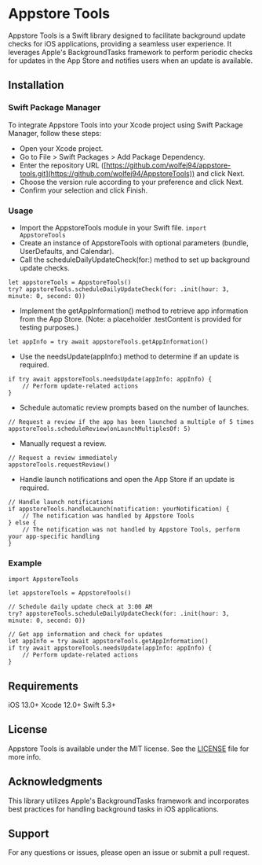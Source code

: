 # Appstore Tools

Appstore Tools is a Swift library designed to facilitate background update checks for iOS applications, providing a seamless user experience. It leverages Apple's BackgroundTasks framework to perform periodic checks for updates in the App Store and notifies users when an update is available.

## Installation

### Swift Package Manager
To integrate Appstore Tools into your Xcode project using Swift Package Manager, follow these steps:

- Open your Xcode project.
- Go to File > Swift Packages > Add Package Dependency.
- Enter the repository URL ([https://github.com/wolfej94/appstore-tools.git](https://github.com/wolfej94/AppstoreTools)) and click Next.
- Choose the version rule according to your preference and click Next.
- Confirm your selection and click Finish.

### Usage
- Import the AppstoreTools module in your Swift file.
`import AppstoreTools`
- Create an instance of AppstoreTools with optional parameters (bundle, UserDefaults, and Calendar).
- Call the scheduleDailyUpdateCheck(for:) method to set up background update checks.
```
let appstoreTools = AppstoreTools()
try? appstoreTools.scheduleDailyUpdateCheck(for: .init(hour: 3, minute: 0, second: 0))
```
- Implement the getAppInformation() method to retrieve app information from the App Store. (Note: a placeholder .testContent is provided for testing purposes.)
```
let appInfo = try await appstoreTools.getAppInformation()
```
- Use the needsUpdate(appInfo:) method to determine if an update is required.
```
if try await appstoreTools.needsUpdate(appInfo: appInfo) {
    // Perform update-related actions
}
```
- Schedule automatic review prompts based on the number of launches.
```
// Request a review if the app has been launched a multiple of 5 times
appstoreTools.scheduleReview(onLaunchMultiplesOf: 5)
```
- Manually request a review.
```
// Request a review immediately
appstoreTools.requestReview()
```

- Handle launch notifications and open the App Store if an update is required.
```
// Handle launch notifications
if appstoreTools.handleLaunch(notification: yourNotification) {
    // The notification was handled by Appstore Tools
} else {
    // The notification was not handled by Appstore Tools, perform your app-specific handling
}
```

### Example
```
import AppstoreTools

let appstoreTools = AppstoreTools()

// Schedule daily update check at 3:00 AM
try? appstoreTools.scheduleDailyUpdateCheck(for: .init(hour: 3, minute: 0, second: 0))

// Get app information and check for updates
let appInfo = try await appstoreTools.getAppInformation()
if try await appstoreTools.needsUpdate(appInfo: appInfo) {
    // Perform update-related actions
}
```

## Requirements

iOS 13.0+
Xcode 12.0+
Swift 5.3+

## License

Appstore Tools is available under the MIT license. See the [LICENSE](https://github.com/wolfej94/AppstoreTools/blob/main/LICENSE) file for more info.

## Acknowledgments

This library utilizes Apple's BackgroundTasks framework and incorporates best practices for handling background tasks in iOS applications.

## Support

For any questions or issues, please open an issue or submit a pull request.

